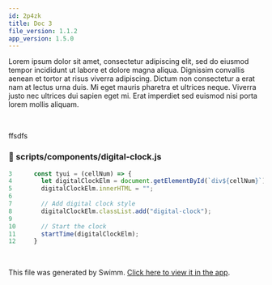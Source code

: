 ```yaml
---
id: 2p4zk
title: Doc 3
file_version: 1.1.2
app_version: 1.5.0
---
```


Lorem ipsum dolor sit amet, consectetur adipiscing elit, sed do eiusmod tempor incididunt ut labore et dolore magna aliqua. Dignissim convallis aenean et tortor at risus viverra adipiscing. Dictum non consectetur a erat nam at lectus urna duis. Mi eget mauris pharetra et ultrices neque. Viverra justo nec ultrices dui sapien eget mi. Erat imperdiet sed euismod nisi porta lorem mollis aliquam.

<br/>

ffsdfs
<!-- NOTE-swimm-snippet: the lines below link your snippet to Swimm -->
### 📄 scripts/components/digital-clock.js
```javascript
3      const tyui = (cellNum) => {
4        let digitalClockElm = document.getElementById(`div${cellNum}`);
5        digitalClockElm.innerHTML = "";
6      
7        // Add digital clock style
8        digitalClockElm.classList.add("digital-clock");
9      
10       // Start the clock
11       startTime(digitalClockElm); 
12     }
```

<br/>

This file was generated by Swimm. [Click here to view it in the app](https://swimm-web-app.web.app/repos/Z2l0aHViJTNBJTNBc21hcnQtbWlycm9yJTNBJTNBSWRpdFllZ2VyU3dpbW0=/docs/2p4zk).

